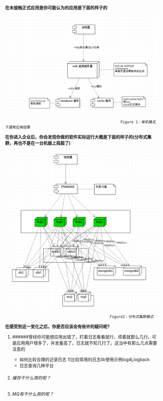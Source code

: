 **在未接触正式应用是你可能认为的应用是下面的样子的**

![](/assets/单机结构.png)

```
                                                     Figure 1：单机模式下通常应用结果
```

**在你进入企业后，你会发现你做的软件实际运行大概是下面的样子的\(分布式集群，再也不是在一台机器上捣鼓了\)**

![](/assets/分布式结构.png)

                                                    Figure2：分布式集群模式

**在感受到这一变化之后，你是否应该会有些许的疑问呢?**


1. ######曾经你可能想应用出错了，盯着日志看看就行，烦着就那么几行。可是应用用户增多了，并发量高了，日志就不知几行了。这当中有那么几点需要注意的

   * 如何比较合理的记录日志
     1)比较常用的日志lib使用示例log4j,logback
   * 日志查询几种平台
2. ###### 缓存干什么用的呢？
3. ###### MQ有干什么用的呢？



